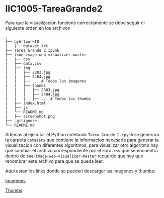 # IIC1005-TareaGrande2
Para que la visualizacion funcione correctamente se debe seguir el siguiente orden en los archivos
```
.
├── byArtworkID
|   ├── dataset.txt
├── Tarea Grande 2.ipynb
├── tsne-image-web-visualizer-master
|   ├── css
|   ├── data.csv
|   ├── img
|   |   ├── 2383.jpg
|   |   ├── 5404.jpg
|   |   ├── ... # Todas las imagenes
|   |   ├── thumbs
|   |   |   ├── 2383.jpg
|   |   |   ├── 5404.jpg
|   |   |   ├── ... # Todos los thumbs
|   ├── index.html
|   ├── js
|   └── README.md
|   ├── screenshot.png
├── .gitignore
└── README.md
```

Ademas al ejecutar el Python notebook `Tarea Grande 2.ipynb` se generara la carpeta `datasets` que contiene la informacion necesaria para generar la visualizacion con diferentes algoritmos, para visualizar otro algoritmo hay que cambiar el archivo correspondiente por el `data.csv` que se encuentra dentro de `sne-image-web-visualizer-master` recuerde que hay que renombrar este archivo para que se pueda leer.

Aqui estan los links donde se pueden descargar las imagenes y thumbs:

[Imagenes](https://drive.google.com/file/d/0B_EJ65_cvpRjRTJVVUstOFliLWs/view)

[Thumbs](https://drive.google.com/file/d/0Bz43GWNP3VjfcGNaZWYwMXRNUmM/view)
